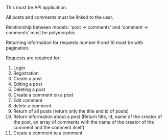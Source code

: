 This must be API application.

All posts and comments must be linked to the user.

Relationship between models: 'post -> comments' and 'comment -> comments' must be polymorphic.

Returning information for requests number 9 and 10 must be with pagination.

Requests are required for:

1. Login
2. Registration
3. Create a post
4. Editing a post
5. Deleting a post
6. Create a comment on a post
7. Edit comment
8. delete a comment
9. Return of all posts (return only the title and id of posts)
10. Return information about a post (Return title, id, name of the creator of the post, an array of comments with the name of the creator of the comment and the comment itself)
11. Create a comment to a comment
